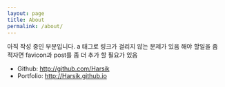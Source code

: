 ```yaml
---
layout: page
title: About
permalink: /about/
---
```


아직 작성 중인 부분입니다.
a 태그로 링크가 걸리지 않는 문제가 있음
해야 할일을 좀 적자면 favicon과 post를 좀 더 추가 할 필요가 있음


* Github: <a herf="http://github.com/Harsik">   http://github.com/Harsik</a>
* Portfolio: http://Harsik.github.io